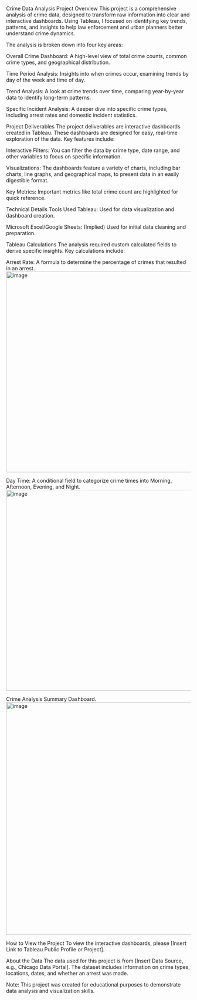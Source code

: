 Crime Data Analysis
Project Overview
This project is a comprehensive analysis of crime data, designed to transform raw information into clear and interactive dashboards. Using Tableau, I focused on identifying key trends, patterns, and insights to help law enforcement and urban planners better understand crime dynamics.

The analysis is broken down into four key areas:

Overall Crime Dashboard: A high-level view of total crime counts, common crime types, and geographical distribution.

Time Period Analysis: Insights into when crimes occur, examining trends by day of the week and time of day.

Trend Analysis: A look at crime trends over time, comparing year-by-year data to identify long-term patterns.

Specific Incident Analysis: A deeper dive into specific crime types, including arrest rates and domestic incident statistics.

Project Deliverables
The project deliverables are interactive dashboards created in Tableau. These dashboards are designed for easy, real-time exploration of the data. Key features include:

Interactive Filters: You can filter the data by crime type, date range, and other variables to focus on specific information.

Visualizations: The dashboards feature a variety of charts, including bar charts, line graphs, and geographical maps, to present data in an easily digestible format.

Key Metrics: Important metrics like total crime count are highlighted for quick reference.

Technical Details
Tools Used
Tableau: Used for data visualization and dashboard creation.

Microsoft Excel/Google Sheets: (Implied) Used for initial data cleaning and preparation.

Tableau Calculations
The analysis required custom calculated fields to derive specific insights. Key calculations include:

Arrest Rate: A formula to determine the percentage of crimes that resulted in an arrest.
<img width="975" height="548" alt="image" src="https://github.com/user-attachments/assets/1c8cc32f-f32c-4286-bce7-e2d7748685e0" />


Day Time: A conditional field to categorize crime times into Morning, Afternoon, Evening, and Night.
<img width="975" height="548" alt="image" src="https://github.com/user-attachments/assets/6f32647a-2ae8-40da-b0c1-c0219435abc9" />


Crime Analysis Summary Dashboard.
<img width="795" height="635" alt="image" src="https://github.com/user-attachments/assets/d793f297-0ef4-4b79-8ba6-a0d472992f97" />



How to View the Project
To view the interactive dashboards, please [Insert Link to Tableau Public Profile or Project].

About the Data
The data used for this project is from [Insert Data Source, e.g., Chicago Data Portal]. The dataset includes information on crime types, locations, dates, and whether an arrest was made.

Note: This project was created for educational purposes to demonstrate data analysis and visualization skills.
